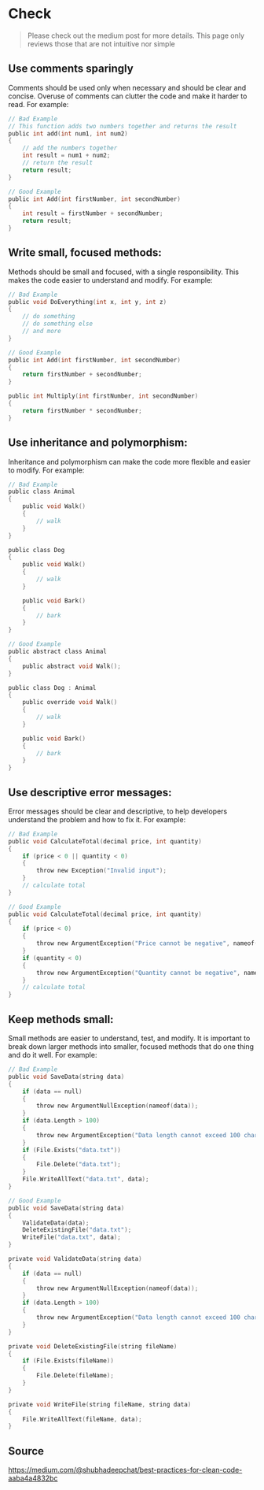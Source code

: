 # Check

> Please check out the medium post for more details.
> This page only reviews those that are not intuitive nor simple

## Use comments sparingly

Comments should be used only when necessary and should be clear and concise. Overuse of comments can clutter the code and make it harder to read. For example:

```c
// Bad Example
// This function adds two numbers together and returns the result
public int add(int num1, int num2)
{
    // add the numbers together
    int result = num1 + num2;
    // return the result
    return result;
}

// Good Example
public int Add(int firstNumber, int secondNumber)
{
    int result = firstNumber + secondNumber;
    return result;
}
```

## Write small, focused methods:

Methods should be small and focused, with a single responsibility. This makes the code easier to understand and modify. For example:

```c
// Bad Example
public void DoEverything(int x, int y, int z)
{
    // do something
    // do something else
    // and more
}

// Good Example
public int Add(int firstNumber, int secondNumber)
{
    return firstNumber + secondNumber;
}

public int Multiply(int firstNumber, int secondNumber)
{
    return firstNumber * secondNumber;
}
```

## Use inheritance and polymorphism:

Inheritance and polymorphism can make the code more flexible and easier to modify. For example:

```c
// Bad Example
public class Animal
{
    public void Walk()
    {
        // walk
    }
}

public class Dog
{
    public void Walk()
    {
        // walk
    }

    public void Bark()
    {
        // bark
    }
}

// Good Example
public abstract class Animal
{
    public abstract void Walk();
}

public class Dog : Animal
{
    public override void Walk()
    {
        // walk
    }

    public void Bark()
    {
        // bark
    }
}
```

## Use descriptive error messages:

Error messages should be clear and descriptive, to help developers understand the problem and how to fix it. For example:

```c
// Bad Example
public void CalculateTotal(decimal price, int quantity)
{
    if (price < 0 || quantity < 0)
    {
        throw new Exception("Invalid input");
    }
    // calculate total
}

// Good Example
public void CalculateTotal(decimal price, int quantity)
{
    if (price < 0)
    {
        throw new ArgumentException("Price cannot be negative", nameof(price));
    }
    if (quantity < 0)
    {
        throw new ArgumentException("Quantity cannot be negative", nameof(quantity));
    }
    // calculate total
}
```

## Keep methods small:

Small methods are easier to understand, test, and modify. It is important to break down larger methods into smaller, focused methods that do one thing and do it well. For example:

```c
// Bad Example
public void SaveData(string data)
{
    if (data == null)
    {
        throw new ArgumentNullException(nameof(data));
    }
    if (data.Length > 100)
    {
        throw new ArgumentException("Data length cannot exceed 100 characters", nameof(data));
    }
    if (File.Exists("data.txt"))
    {
        File.Delete("data.txt");
    }
    File.WriteAllText("data.txt", data);
}

// Good Example
public void SaveData(string data)
{
    ValidateData(data);
    DeleteExistingFile("data.txt");
    WriteFile("data.txt", data);
}

private void ValidateData(string data)
{
    if (data == null)
    {
        throw new ArgumentNullException(nameof(data));
    }
    if (data.Length > 100)
    {
        throw new ArgumentException("Data length cannot exceed 100 characters", nameof(data));
    }
}

private void DeleteExistingFile(string fileName)
{
    if (File.Exists(fileName))
    {
        File.Delete(fileName);
    }
}

private void WriteFile(string fileName, string data)
{
    File.WriteAllText(fileName, data);
}
```

## Source

https://medium.com/@shubhadeepchat/best-practices-for-clean-code-aaba4a4832bc
